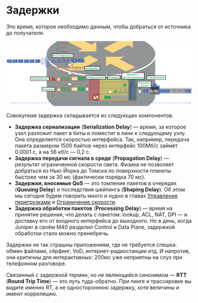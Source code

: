 # Задержки

Это время, которое необходимо данным, чтобы добраться от источника до получателя.  


![](../../.gitbook/assets/image%20%2810%29.png)

  
Совокупная задержка складывается из следующих компонентов.  


* **Задержка сериализации** \(**Serialization Delay**\) — время, за которое узел разложит пакет в биты и поместит в линк к следующему узлу. Она определяется скоростью интерфейса. Так, например, передача пакета размером 1500 байтов через интерфейс 100Мб/с займёт 0,0001 с, а на 56 кб/с — 0,2 с.
* **Задержка передачи сигнала в среде** \(**Propagation Delay**\) — результат ограниченной скорости света. Физика не позволяет добраться из Нью-Йорка до Томска по поверхности планеты быстрее чем за 30 мс \(фактически порядка 70 мс\).
* **Задержки, вносимые QoS** — это томление пакетов в очередях \(**Queuing Delay**\) и последствия шейпинга \(**Shaping Delay**\). Об этом мы сегодня будем говорить много и нудно в главах [Управление перегрузками](../7.-upravlenie-peregruzkami-congestion-management/) и [Ограничение скорости](../8.-ogranichenie-skorosti/).
* **Задержка обработки пакетов** \(**Processing Delay**\) — время на принятие решения, что делать с пакетом: lookup, ACL, NAT, DPI — и доставку его от входного интерфейса до выходного. Но в день, когда Juniper в своём M40 разделил Control и Data Plane, задержкой обработки стало можно пренебречь.

Задержки не так страшны приложениям, где не требуется спешка: обмен файлами, сёрфинг, VoD, интернет-радиостанции итд. И напротив, они критичны для интерактивных: 200мс уже неприятны на слух при телефонном разговоре.   
  
Связанный с задержкой термин, но не являющийся синонимом — **RTT** \(**Round Trip Time**\) — это путь туда-обратно. При пинге и трассировке вы видите именно RT, а не одностороннюю задержку, хотя величины и имеют корреляцию.  




